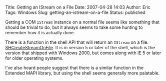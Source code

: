 Title: Getting an IStream on a File
Date: 2007-04-28 14:03
Author: Eric
Tags: Windows
Slug: getting-an-istream-on-a-file
Status: published

Getting a COM `IStream` instance on a normal file seems like something
that should be trivial to do, but it always seems to take some hunting
to remember how it is actually done.<!--more-->

There is a function in the shell API that will return an `IStream` on a
file:
[SHCreateStreamOnFile](http://msdn.microsoft.com/library/default.asp?url=/library/en-us/shellcc/platform/shell/reference/shlwapi/version/shcreatestreamonfile.asp "MSDN Documentation"). It
is in version 5 or later of the shell, which is the version that shipped
with Windows 2000, but comes along with IE 5 or later for older
operating systems.

I've also heard people suggest that there is a similar function in the
Extended MAPI library, but using the shell seems generally more
palatable.
